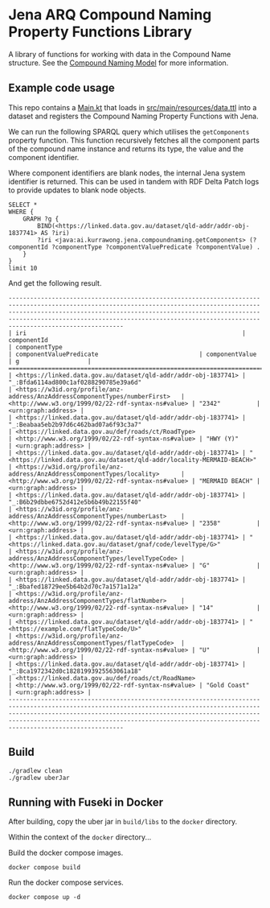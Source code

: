 # Jena ARQ Compound Naming Property Functions Library

A library of functions for working with data in the Compound Name structure. See the [Compound Naming Model](https://agldwg.github.io/compound-naming-model/model.html) for more information.

## Example code usage

This repo contains a [Main.kt](src/main/kotlin/Main.kt) that loads in [src/main/resources/data.ttl](src/main/resources/data.ttl) into a dataset and registers the Compound Naming Property Functions with Jena.

We can run the following SPARQL query which utilises the `getComponents` property function. This function recursively fetches all the component parts of the compound name instance and returns its type, the value and the component identifier.

Where component identifiers are blank nodes, the internal Jena system identifier is returned. This can be used in tandem with RDF Delta Patch logs to provide updates to blank node objects.

```sparql
SELECT *
WHERE {
    GRAPH ?g {
        BIND(<https://linked.data.gov.au/dataset/qld-addr/addr-obj-1837741> AS ?iri)
        ?iri <java:ai.kurrawong.jena.compoundnaming.getComponents> (?componentId ?componentType ?componentValuePredicate ?componentValue) .
    }
}
limit 10
```

And get the following result.

```
------------------------------------------------------------------------------------------------------------------------------------------------------------------------------------------------------------------------------------------------------------------------------------------------------------------------
| iri                                                            | componentId                                                            | componentType                                                                 | componentValuePredicate                            | componentValue  | g                   |
========================================================================================================================================================================================================================================================================================================================
| <https://linked.data.gov.au/dataset/qld-addr/addr-obj-1837741> | "_:Bfda6114ad800c1af0288290785e39a6d"                                  | <https://w3id.org/profile/anz-address/AnzAddressComponentTypes/numberFirst>   | <http://www.w3.org/1999/02/22-rdf-syntax-ns#value> | "2342"          | <urn:graph:address> |
| <https://linked.data.gov.au/dataset/qld-addr/addr-obj-1837741> | "_:Beabaa5eb2b97d6c462bad07a6f93c3a7"                                  | <https://linked.data.gov.au/def/roads/ct/RoadType>                            | <http://www.w3.org/1999/02/22-rdf-syntax-ns#value> | "HWY (Y)"       | <urn:graph:address> |
| <https://linked.data.gov.au/dataset/qld-addr/addr-obj-1837741> | "<https://linked.data.gov.au/dataset/qld-addr/locality-MERMAID-BEACH>" | <https://w3id.org/profile/anz-address/AnzAddressComponentTypes/locality>      | <http://www.w3.org/1999/02/22-rdf-syntax-ns#value> | "MERMAID BEACH" | <urn:graph:address> |
| <https://linked.data.gov.au/dataset/qld-addr/addr-obj-1837741> | "_:B6b29dbbe6752d412e5b6b49b22155f40"                                  | <https://w3id.org/profile/anz-address/AnzAddressComponentTypes/numberLast>    | <http://www.w3.org/1999/02/22-rdf-syntax-ns#value> | "2358"          | <urn:graph:address> |
| <https://linked.data.gov.au/dataset/qld-addr/addr-obj-1837741> | "<https://linked.data.gov.au/dataset/gnaf/code/levelType/G>"           | <https://w3id.org/profile/anz-address/AnzAddressComponentTypes/levelTypeCode> | <http://www.w3.org/1999/02/22-rdf-syntax-ns#value> | "G"             | <urn:graph:address> |
| <https://linked.data.gov.au/dataset/qld-addr/addr-obj-1837741> | "_:Bbafed18729ee5b64b2d70c7a1571a12a"                                  | <https://w3id.org/profile/anz-address/AnzAddressComponentTypes/flatNumber>    | <http://www.w3.org/1999/02/22-rdf-syntax-ns#value> | "14"            | <urn:graph:address> |
| <https://linked.data.gov.au/dataset/qld-addr/addr-obj-1837741> | "<https://example.com/flatTypeCode/U>"                                 | <https://w3id.org/profile/anz-address/AnzAddressComponentTypes/flatTypeCode>  | <http://www.w3.org/1999/02/22-rdf-syntax-ns#value> | "U"             | <urn:graph:address> |
| <https://linked.data.gov.au/dataset/qld-addr/addr-obj-1837741> | "_:Bca1972342d0c18281993925563061a18"                                  | <https://linked.data.gov.au/def/roads/ct/RoadName>                            | <http://www.w3.org/1999/02/22-rdf-syntax-ns#value> | "Gold Coast"    | <urn:graph:address> |
------------------------------------------------------------------------------------------------------------------------------------------------------------------------------------------------------------------------------------------------------------------------------------------------------------------------
```

## Build

```shell
./gradlew clean
./gradlew uberJar
```

## Running with Fuseki in Docker

After building, copy the uber jar in `build/libs` to the `docker` directory.

Within the context of the `docker` directory...

Build the docker compose images.

```shell
docker compose build
```

Run the docker compose services.

```shell
docker compose up -d
```
